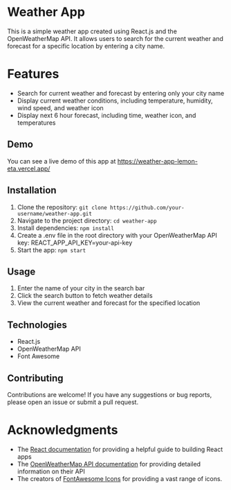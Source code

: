 # Weather App

This is a simple weather app created using React.js and the OpenWeatherMap API. It allows users to search for the current weather and forecast for a specific location by entering a city name.

# Features

 - Search for current weather and forecast by entering only your city name
 - Display current weather conditions, including temperature, humidity, wind speed, and weather icon
 - Display next 6 hour forecast, including time, weather icon, and temperatures

## Demo

You can see a live demo of this app at https://weather-app-lemon-eta.vercel.app/

## Installation

 1. Clone the repository: ```git clone https://github.com/your-username/weather-app.git```
 2. Navigate to the project directory: ```cd weather-app```
 3. Install dependencies: ```npm install```
 4. Create a .env file in the root directory with your OpenWeatherMap API key: REACT_APP_API_KEY=your-api-key
 5. Start the app: ```npm start```

## Usage

 1. Enter the name of your city in the search bar
 2. Click the search button to fetch weather details
 3. View the current weather and forecast for the specified location

## Technologies

 - React.js
 - OpenWeatherMap API
 - Font Awesome

## Contributing

Contributions are welcome! If you have any suggestions or bug reports, please open an issue or submit a pull request.

# Acknowledgments

 - The [React documentation](https://reactjs.org/docs/getting-started.html) for providing a helpful guide to building React apps
 - The [OpenWeatherMap API documentation](https://openweathermap.org/api) for providing detailed information on their API
 - The creators of [FontAwesome Icons](https://fontawesome.com/docs) for providing a vast range of icons.